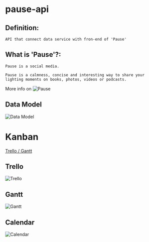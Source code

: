 # pause-api


## Definition:


    API that connect data service with fron-end of 'Pause' 


## What is 'Pause'?:

    Pause is a social media.

    Pause is a calmness, concise and interesting way to share your
    lighting moments on books, photos, videos or podcasts. 

More info on ![Pause](https://github.com/mediacloner/pause)



## Data Model


![Data Model](https://github.com/mediacloner/pause/blob/develop/DocSrc/pausev3.png)


# Kanban

[Trello / Gantt ](https://trello.com/b/sQLDfwlX)


## Trello
![Trello](https://github.com/mediacloner/pause/blob/develop/DocSrc/trello.png)

## Gantt

![Gantt](https://github.com/mediacloner/pause/blob/develop/DocSrc/gantt.png)


## Calendar

![Calendar](https://github.com/mediacloner/pause/blob/develop/DocSrc/calendar.png)